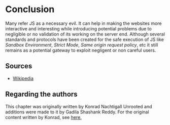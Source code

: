 # Conclusion

Many refer JS as a necessary evil. It can help in making the websites more interactive and interesting
while introducing potential problems due to negligible or no validation of its working on the server
end. Although several standards and protocols have been created for the safe execution of JS like
*Sandbox Environment*, *Strict Mode*, *Same origin request policy*, etc it still remains as a potential
gateway to exploit negligent or non careful users.

## Sources

* [Wikipedia](https://en.wikipedia.org/wiki/JavaScript)

## Regarding the authors

This chapter was originally written by Konrad Nachtigall Unrooted and additions were made to it
by Gadila Shashank Reddy. For the original content written by Konrad, see
[here.](https://github.com/RootPixl/Community-Programming-Book/tree/f8c9cf8fc2d7cad783f85393e3e5103f8bc76b35/book/languages/js)
